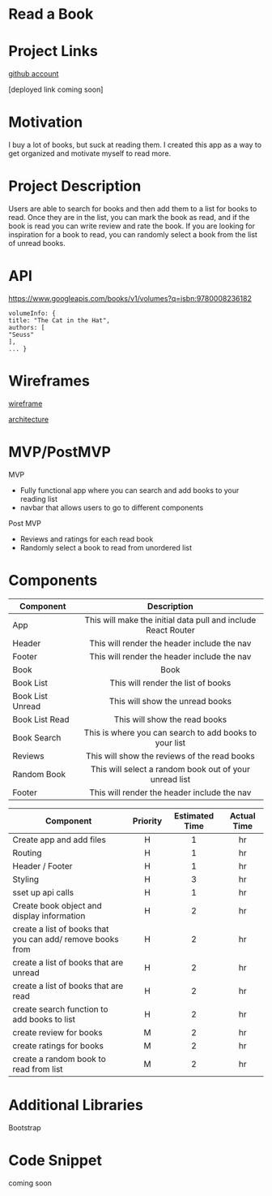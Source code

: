 # Read a Book

# Project Links

[github account](https://lyshia.github.com)

[deployed link coming soon]

# Motivation 

I buy a lot of books, but suck at reading them. I created this app as a way to get organized and motivate myself to read more. 

# Project Description

Users are able to search for books and then add them to a list for books to read. Once they are in the list, you can mark the book as read, and if the book is read you can write review and rate the book. If you are looking for inspiration for a book to read, you can randomly select a book from the list of unread books. 

# API

https://www.googleapis.com/books/v1/volumes?q=isbn:9780008236182

```
volumeInfo: {
title: "The Cat in the Hat",
authors: [
"Seuss"
],
... }
```

# Wireframes

[wireframe](https://imgur.com/a/ZWV7TMN)

[architecture](https://imgur.com/a/CB5hF7G)

# MVP/PostMVP

MVP

* Fully functional app where you can search and add books to your reading list
* navbar that allows users to go to different components 

Post MVP

* Reviews and ratings for each read book
* Randomly select a book to read from unordered list 


# Components

 Component | Description | 
| --- | :---: |  
| App | This will make the initial data pull and include React Router| 
| Header | This will render the header include the nav | 
| Footer | This will render the header include the nav | 
| Book  | Book | 
| Book List | This will render the list of books |
| Book List Unread | This will show the unread books |
| Book List Read | This will show the read books |
| Book Search | This is where you can search to add books to your list | 
| Reviews | This will show the reviews of the read books |
| Random Book | This will select a random book out of your unread list |
| Footer | This will render the header include the nav | 

 Component | Priority | Estimated Time | Actual Time| 
| --- | :---: | :---:| :---: |
| Create app and add files | H  | 1 | hr |
| Routing | H | 1 | hr |
| Header / Footer | H | 1 | hr | 
| Styling | H | 3 | hr |
| sset up api calls | H | 1 | hr |
| Create book object and display information | H  | 2 | hr | 
| create a list of books that you can add/ remove books from  | H | 2 | hr |
| create a list of books that are unread | H | 2 | hr |
| create a list of books that are read  | H  | 2 | hr |
| create search function to add books to list  | H | 2 | hr |
| create review for books  | M | 2 | hr |
| create ratings for books | M | 2 | hr |
| create a random book to read from list  | M  | 2 | hr |



# Additional Libraries

Bootstrap

# Code Snippet

coming soon 
